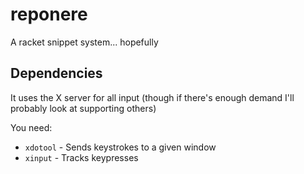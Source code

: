 # reponere
A racket snippet system... hopefully

## Dependencies

It uses the X server for all input
(though if there's enough demand I'll probably look at supporting others)

You need:

- `xdotool` - Sends keystrokes to a given window
- `xinput` - Tracks keypresses
